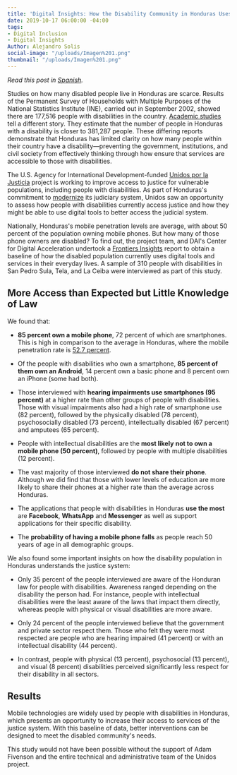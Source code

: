 ```yaml
---
title: 'Digital Insights: How the Disability Community in Honduras Uses Digital Tools'
date: 2019-10-17 06:00:00 -04:00
tags:
- Digital Inclusion
- Digital Insights
Author: Alejandro Solis
social-image: "/uploads/Imagen%201.png"
thumbnail: "/uploads/Imagen%201.png"
---
```


*Read this post in [Spanish](dai-global-digital.com/los-vehiculos-digitales-para-poblaciones-con-discapacidad-en-honduras.html).*

Studies on how many disabled people live in Honduras are scarce. Results of the Permanent Survey of Households with Multiple Purposes of the National Statistics Institute (INE), carried out in September 2002, showed there are 177,516 people with disabilities in the country. [Academic studies](http://www.bvs.hn/Honduras/UICFCM/Articulo3_Vol83-1-2-Discapacidad.Sujetos.18-65a.pdf) tell a different story. They estimate that the number of people in Honduras with a disability is closer to 381,287 people. These differing reports demonstrate that Honduras has limited clarity on how many people within their country have a disability—preventing the government, institutions, and civil society from effectively thinking through how ensure that services are accessible to those with disabilities.

<!--more-->

The U.S. Agency for International Development-funded [Unidos por la Justicia](https://www.dai.com/our-work/projects/honduras-united-for-justice) project is working to improve access to justice for vulnerable populations, including people with disabilities. As part of Honduras's commitment to [modernize](http://www.poderjudicial.gob.hn/transparencia/planeacion/documents/PlandeModernizaci%C3%B3nPoderJudicial200420091.pdf) its judiciary system, Unidos saw an opportunity to assess how people with disabilities currently access justice and how they might be able to use digital tools to better access the judicial system.

Nationally, Honduras's mobile penetration levels are average, with about 50 percent of the population owning mobile phones. But how many of those phone owners are disabled? To find out, the project team, and DAI's Center for Digital Acceleration undertook a [Frontiers Insights](https://www.dai.com/our-work/solutions/digital-acceleration-solutions/insights-for-emerging-markets) report to obtain a baseline of how the disabled population currently uses digital tools and services in their everyday lives. A sample of 310 people with disabilities in San Pedro Sula, Tela, and La Ceiba were interviewed as part of this study.

<div class="infogram-embed" data-id="5be69f57-4f66-47f4-88f8-31846a6d472b" data-type="interactive" data-title="Sample Distribution"></div><script>!function(e,i,n,s){var t="InfogramEmbeds",d=e.getElementsByTagName("script")\[0\];if(window\[t\]&&window\[t\].initialized)window\[t\].process&&window\[t\].process();else if(!e.getElementById(n)){var o=e.createElement("script");o.async=1,o.id=n,o.src="https://e.infogram.com/js/dist/embed-loader-min.js",d.parentNode.insertBefore(o,d)}}(document,0,"infogram-async");</script>

## More Access than Expected but Little Knowledge of Law

We found that:

* **85 percent own a mobile phone**, 72 percent of which are smartphones. This is high in comparison to the average in Honduras, where the mobile penetration rate is [52.7 percent](http://www.mobileconnectivityindex.com/#year=2018&zoneIsocode=HND&analysisView=HND).

* Of the people with disabilities who own a smartphone, **85 percent of them own an Android**, 14 percent own a basic phone and 8 percent own an iPhone (some had both).

* Those interviewed with **hearing impairments use smartphones (95 percent)** at a higher rate than other groups of people with disabilities. Those with visual impairments also had a high rate of smartphone use (82 percent), followed by the physically disabled (78 percent), psychosocially disabled (73 percent), intellectually disabled (67 percent) and amputees (65 percent).

* People with intellectual disabilities are the **most likely** **not to own a mobile phone (50 percent)**, followed by people with multiple disabilities (12 percent).

* The vast majority of those interviewed **do not share their phone**. Although we did find that those with lower levels of education are more likely to share their phones at a higher rate than the average across Honduras.

* The applications that people with disabilities in Honduras **use the most** are **Facebook**, **WhatsApp** and **Messenger** as well as support applications for their specific  disability.

* The **probability of having a mobile phone falls** as people reach 50 years of age in all demographic groups.

<div class="infogram-embed" data-id="2a70608d-72be-43ef-9ddb-c44eed27ef22" data-type="interactive" data-title="Disability"></div><script>!function(e,i,n,s){var t="InfogramEmbeds",d=e.getElementsByTagName("script")\[0\];if(window\[t\]&&window\[t\].initialized)window\[t\].process&&window\[t\].process();else if(!e.getElementById(n)){var o=e.createElement("script");o.async=1,o.id=n,o.src="https://e.infogram.com/js/dist/embed-loader-min.js",d.parentNode.insertBefore(o,d)}}(document,0,"infogram-async");</script>

We also found some important insights on how the disability population in Honduras understands the justice system:

* Only 35 percent of the people interviewed are aware of the Honduran law for people with disabilities. Awareness ranged depending on the disability the person had. For instance, people with intellectual disabilities were the least aware of the laws that impact them directly, whereas people with physical or visual disabilities are more aware.

* Only 24 percent of the people interviewed believe that the government and private sector respect them. Those who felt they were most respected are people who are hearing impaired (41 percent) or with an intellectual disability (44 percent).

* In contrast, people with physical (13 percent), psychosocial (13 percent), and visual (8 percent) disabilities perceived significantly less respect for their disability in all sectors.

## Results

Mobile technologies are widely used by people with disabilities in Honduras, which presents an opportunity to increase their access to services of the justice system. With this baseline of data, better interventions can be designed to meet the disabled community's needs.

This study would not have been possible without the support of Adam Fivenson and the entire technical and administrative team of the Unidos project.
